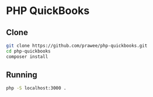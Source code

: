# PHP QuickBooks

## Clone

```bash
git clone https://github.com/prawee/php-quickbooks.git
cd php-quickbooks
composer install
```

## Running

```bash
php -S localhost:3000 .
```